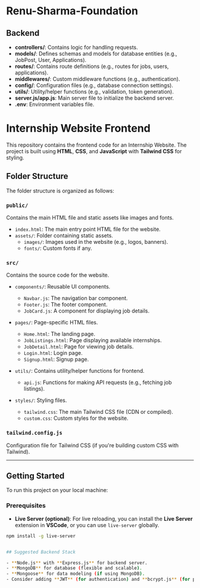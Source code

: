 # Renu-Sharma-Foundation

## Backend

- **controllers/**: Contains logic for handling requests.
- **models/**: Defines schemas and models for database entities (e.g., JobPost, User, Applications).
- **routes/**: Contains route definitions (e.g., routes for jobs, users, applications).
- **middlewares/**: Custom middleware functions (e.g., authentication).
- **config/**: Configuration files (e.g., database connection settings).
- **utils/**: Utility/helper functions (e.g., validation, token generation).
- **server.js/app.js**: Main server file to initialize the backend server.
- **.env**: Environment variables file.

# Internship Website Frontend

This repository contains the frontend code for an Internship Website. The project is built using **HTML**, **CSS**, and **JavaScript** with **Tailwind CSS** for styling.

## Folder Structure

The folder structure is organized as follows:

### `public/`
Contains the main HTML file and static assets like images and fonts.

- `index.html`: The main entry point HTML file for the website.
- `assets/`: Folder containing static assets.
  - `images/`: Images used in the website (e.g., logos, banners).
  - `fonts/`: Custom fonts if any.

### `src/`
Contains the source code for the website.

- `components/`: Reusable UI components.
  - `Navbar.js`: The navigation bar component.
  - `Footer.js`: The footer component.
  - `JobCard.js`: A component for displaying job details.
  
- `pages/`: Page-specific HTML files.
  - `Home.html`: The landing page.
  - `JobListings.html`: Page displaying available internships.
  - `JobDetail.html`: Page for viewing job details.
  - `Login.html`: Login page.
  - `Signup.html`: Signup page.

- `utils/`: Contains utility/helper functions for frontend.
  - `api.js`: Functions for making API requests (e.g., fetching job listings).

- `styles/`: Styling files.
  - `tailwind.css`: The main Tailwind CSS file (CDN or compiled).
  - `custom.css`: Custom styles for the website.

### `tailwind.config.js`
Configuration file for Tailwind CSS (if you're building custom CSS with Tailwind).

---

## Getting Started

To run this project on your local machine:

### Prerequisites

- **Live Server (optional)**: For live reloading, you can install the **Live Server** extension in **VSCode**, or you can use `live-server` globally.
  
```bash
npm install -g live-server


## Suggested Backend Stack

- **Node.js** with **Express.js** for backend server.
- **MongoDB** for database (flexible and scalable).
- **Mongoose** for data modeling (if using MongoDB).
- Consider adding **JWT** (for authentication) and **bcrypt.js** (for password hashing).
